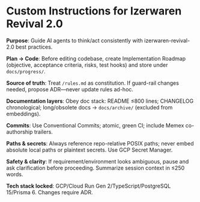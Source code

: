 # Custom Instructions for Izerwaren Revival 2.0

**Purpose**: Guide AI agents to think/act consistently with
izerwaren-revival-2.0 best practices.

**Plan → Code**: Before editing codebase, create Implementation Roadmap
(objective, acceptance criteria, risks, test hooks) and store under
`docs/progress/`.

**Source of truth**: Treat `/rules.md` as constitution. If guard-rail changes
needed, propose ADR—never update rules ad-hoc.

**Documentation layers**: Obey doc stack: README ≤800 lines; CHANGELOG
chronological; long/obsolete docs → `docs/archive/` (excluded from embeddings).

**Commits**: Use Conventional Commits; atomic, green CI; include Memex
co-authorship trailers.

**Paths & secrets**: Always reference repo-relative POSIX paths; never embed
absolute local paths or plaintext secrets. Use GCP Secret Manager.

**Safety & clarity**: If requirement/environment looks ambiguous, pause and ask
clarification before proceeding. Summarize session context in ≤250 words.

**Tech stack locked**: GCP/Cloud Run Gen 2/TypeScript/PostgreSQL 15/Prisma 6.
Changes require ADR.
